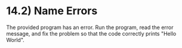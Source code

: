 # 14.2) Name Errors

The provided program has an error. Run the program, read the error message, and
fix the problem so that the code correctly prints "Hello World".
